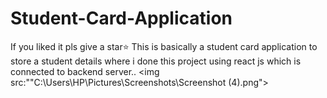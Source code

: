 # Student-Card-Application
If you liked it pls give a star⭐
This is basically a student card application to store a student details where i done this project using react js which is connected to backend server..
<img src:""C:\Users\HP\Pictures\Screenshots\Screenshot (4).png">
